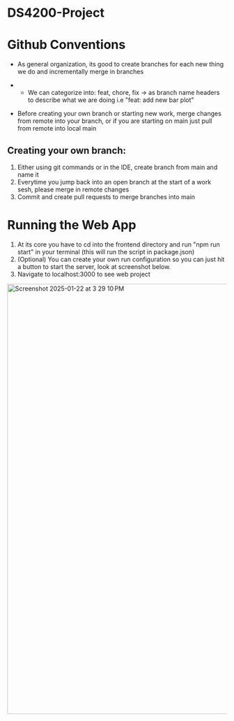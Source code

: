 # DS4200-Project

# Github Conventions
- As general organization, its good to create branches for each new thing we do and incrementally merge in branches
- - We can categorize into: feat, chore, fix -> as branch name headers to describe what we are doing i.e "feat: add new bar plot"

- Before creating your own branch or starting new work, merge changes from remote into your branch, or if you are starting on main just pull from remote into local main

## Creating your own branch:
1. Either using git commands or in the IDE, create branch from main and name it
2. Everytime you jump back into an open branch at the start of a work sesh, please merge in remote changes
3. Commit and create pull requests to merge branches into main

# Running the Web App
1. At its core you have to cd into the frontend directory and run "npm run start" in your terminal (this will run the script in package.json)
2. (Optional) You can create your own run configuration so you can just hit a button to start the server, look at screenshot below.
3. Navigate to localhost:3000 to see web project

<img width="985" alt="Screenshot 2025-01-22 at 3 29 10 PM" src="https://github.com/user-attachments/assets/ba84cc98-1f43-4e21-85c4-75334ea0f2ab" />
